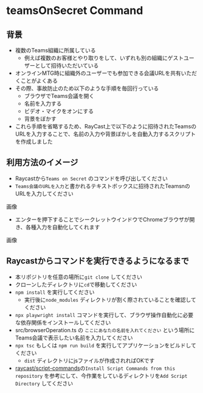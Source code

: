 # teamsOnSecret Command

## 背景

- 複数のTeams組織に所属している
    - 例えば複数のお客様とやり取りをして、いずれも別の組織にゲストユーザーとして招待いただいている
- オンラインMTG時に組織外のユーザーでも参加できる会議URLを共有いただくことがよくある
- その際、事故防止のため以下のような手順を毎回行っている
    - ブラウザでTeams会議を開く
    - 名前を入力する
    - ビデオ・マイクをオンにする
    - 背景をぼかす
- これら手順を省略するため、RayCast上で以下のように招待されたTeamsのURLを入力することで、名前の入力や背景ぼかしを自動入力するスクリプトを作成しました

## 利用方法のイメージ

- Raycastから`Teams on Secret` のコマンドを呼び出してください
- `Teams会議のURLを入力`と書かれるテキストボックスに招待されたTeamsnのURLを入力してください

画像

- エンターを押下することでシークレットウインドウでChromeブラウザが開き、各種入力を自動化してくれます

画像

## Raycastからコマンドを実行できるようになるまで

- 本リポジトリを任意の場所に`git clone` してください
- クローンしたディレクトリに`cd`で移動してください
- `npm install` を実行してください
    - 実行後に`node_modules` ディレクトリが割く際されていることを確認してください
- `npx playwright install` コマンドを実行して、ブラウザ操作自動化に必要な依存関係をインストールしてください
- src/browserOperation.ts の `ここにあなたの名前を入れてください` という場所にTeams会議で表示したい名前を入力してください
- `npx tsc` もしくは `npm run build` を実行してアプリケーションをビルドしてください
    - `dist` ディレクトリにjsファイルが作成されればOKです
- [raycast/script-commands](https://github.com/raycast/script-commands?tab=readme-ov-file#install-script-commands-from-this-repository)の`Install Script Commands from this repository` を参考にして、今作業をしているディレクトリを`Add Script Directory` してください
